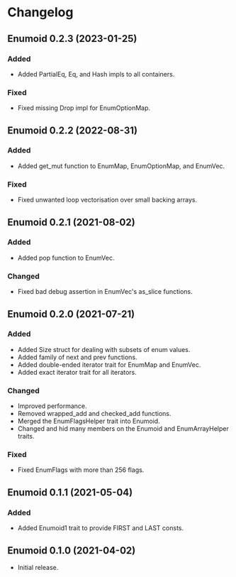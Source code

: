 # Changelog

## Enumoid 0.2.3 (2023-01-25)

### Added
- Added PartialEq, Eq, and Hash impls to all containers.

### Fixed
- Fixed missing Drop impl for EnumOptionMap.

## Enumoid 0.2.2 (2022-08-31)

### Added
- Added get_mut function to EnumMap, EnumOptionMap, and EnumVec.

### Fixed
- Fixed unwanted loop vectorisation over small backing arrays.

## Enumoid 0.2.1 (2021-08-02)

### Added
- Added pop function to EnumVec.

### Changed
- Fixed bad debug assertion in EnumVec's as_slice functions.

## Enumoid 0.2.0 (2021-07-21)

### Added
- Added Size struct for dealing with subsets of enum values.
- Added family of next and prev functions.
- Added double-ended iterator trait for EnumMap and EnumVec.
- Added exact iterator trait for all iterators.

### Changed
- Improved performance.
- Removed wrapped_add and checked_add functions.
- Merged the EnumFlagsHelper trait into Enumoid.
- Changed and hid many members on the Enumoid and EnumArrayHelper traits.

### Fixed
- Fixed EnumFlags with more than 256 flags.

## Enumoid 0.1.1 (2021-05-04)

### Added
- Added Enumoid1 trait to provide FIRST and LAST consts.

## Enumoid 0.1.0 (2021-04-02)
- Initial release.
